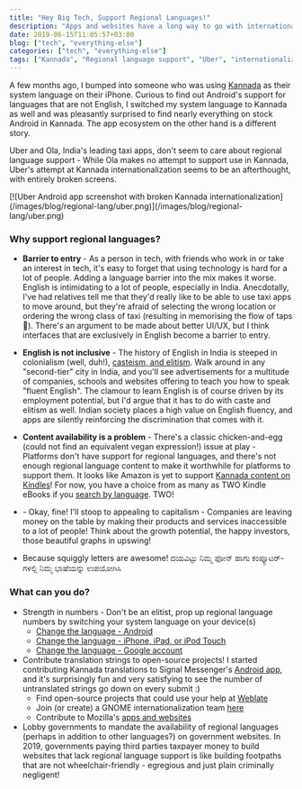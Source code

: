 ```yaml
---
title: "Hey Big Tech, Support Regional Languages!"
description: "Apps and websites have a long way to go with internationalization"
date: 2019-06-15T11:05:57+03:00
blog: ["tech", "everything-else"]
categories: ["tech", "everything-else"]
tags: ["Kannada", "Regional language support", "Uber", "internationalization"]
---
```


A few months ago, I bumped into someone who was using [Kannada](https://en.wikipedia.org/wiki/Kannada) as their system language on their iPhone. Curious to find out Android's support for languages that are not English, I switched my system language to Kannada as well and was pleasantly surprised to find nearly everything on stock Android in Kannada. The app ecosystem on the other hand is a different story.

Uber and Ola, India's leading taxi apps, don't seem to care about regional language support - While Ola makes no attempt to support use in Kannada, Uber's attempt at Kannada internationalization seems to be an afterthought, with entirely broken screens.
<div class="img-mobile">
  [![Uber Android app screenshot with broken Kannada internationalization](/images/blog/regional-lang/uber.png)](/images/blog/regional-lang/uber.png)
</div>

### Why support regional languages?

* **Barrier to entry** - As a person in tech, with friends who work in or take an interest in tech, it's easy to forget that using technology is hard for a lot of people. Adding a language barrier into the mix makes it worse. English is intimidating to a lot of people, especially in India. Anecdotally, I've had relatives tell me that they'd really like to be able to use taxi apps to move around, but they're afraid of selecting the wrong location or ordering the wrong class of taxi (resulting in memorising the flow of taps 🤦). There's an argument to be made about better UI/UX, but I think interfaces that are exclusively in English become a barrier to entry.

* **English is not inclusive** - The history of English in India is steeped in colonialism (well, duh!), [casteism, and elitism](https://psmag.com/news/how-english-creates-a-new-caste-system-in-india). Walk around in any "second-tier" city in India, and you'll see advertisements for a multitude of companies, schools and websites offering to teach you how to speak "fluent English". The clamour to learn English is of course driven by its employment potential, but I'd argue that it has to do with caste and elitism as well. Indian society places a high value on English fluency, and apps are silently reinforcing the discrimination that comes with it.

* **Content availability is a problem** - There's a classic chicken-and-egg (could not find an equivalent vegan expression!) issue at play - Platforms don't have support for regional languages, and there's not enough regional language content to make it worthwhile for platforms to support them. It looks like Amazon is yet to support [Kannada content on Kindles](https://factordaily.com/kannada-books-kindle-vasudhendra/)! For now, you have a choice from as many as TWO Kindle eBooks if you [search by language](https://www.amazon.in/Kannada-Books-Kindle-eBooks/s?i=stripbooks&bbn=5194527031&rh=n%3A5194527031%2Cp_n_binding_browse-bin%3A1634951031%2Cp_n_feature_three_browse-bin%3A9495762031&dc&qid=1560596634&rnid=9141481031&ref=sr_nr_p_n_feature_three_browse-bin_1). TWO!

* **$$$$** - Okay, fine! I'll stoop to appealing to capitalism - Companies are leaving money on the table by making their products and services inaccessible to a lot of people! Think about the growth potential, the happy investors, those beautiful graphs in upswing!

* Because squiggly letters are awesome! ದಯವಿಟ್ಟು ನಿಮ್ಮ ಫೋನ್ ಹಾಗು ಕಂಪ್ಯೂಟರ್-ಗಳಲ್ಲಿ ನಿಮ್ಮ ಭಾಷೆಯನ್ನು ಉಪಯೋಗಿಸಿ

### What can you do?

* Strength in numbers - Don't be an elitist, prop up regional language numbers by switching your system language on your device(s)
    * [Change the language - Android](https://www.wikihow.tech/Change-the-Language-in-Android)
    * [Change the language - iPhone, iPad, or iPod Touch](https://support.apple.com/en-us/HT204031)
    * [Change the language - Google account](https://support.google.com/accounts/answer/32047?co=GENIE.Platform%3DDesktop&hl=en)
* Contribute translation strings to open-source projects! I started contributing Kannada translations to Signal Messenger's [Android app](https://www.transifex.com/signalapp/signal-android/), and it's surprisingly fun and very satisfying to see the number of untranslated strings go down on every submit :)
    * Find open-source projects that could use your help at [Weblate](https://hosted.weblate.org/projects/)
    * Join (or create) a GNOME internationalization team [here](https://l10n.gnome.org/teams/)
    * Contribute to Mozilla's [apps and websites](https://github.com/mozilla-l10n)
* Lobby governments to mandate the availability of regional languages (perhaps in addition to other languages?) on government websites. In 2019, governments paying third parties taxpayer money to build websites that lack regional language support is like building footpaths that are not wheelchair-friendly - egregious and just plain criminally negligent!